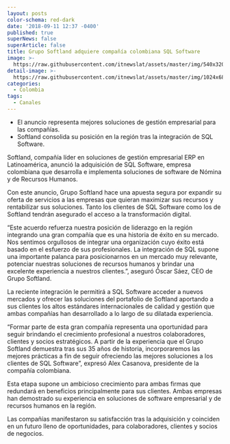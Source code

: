 ```yaml
---
layout: posts
color-schema: red-dark
date: '2018-09-11 12:37 -0400'
published: true
superNews: false
superArticle: false
title: Grupo Softland adquiere compañía colombiana SQL Software
image: >-
  https://raw.githubusercontent.com/itnewslat/assets/master/img/540x320/Oscar-Saez-Softland-p.jpg
detail-image: >-
  https://raw.githubusercontent.com/itnewslat/assets/master/img/1024x680/Oscar-Saez-Softland-g.jpg
categories:
  - Colombia
tags:
  - Canales
---
```

- El anuncio representa mejores soluciones de gestión empresarial para las compañías.
- Softland consolida su posición en la región tras la integración de SQL Software.

Softland, compañía líder en soluciones de gestión empresarial ERP en Latinoamérica, anunció la adquisición de SQL Software, empresa colombiana que desarrolla e implementa soluciones de software de Nómina y de Recursos Humanos.

Con este anuncio, Grupo Softland hace una apuesta segura por expandir su oferta de servicios a las empresas que quieran maximizar sus recursos y rentabilizar sus soluciones. Tanto los clientes de SQL Software como los de Softland tendrán asegurado el acceso a la transformación digital.

 “Este acuerdo refuerza nuestra posición de liderazgo en la región integrando una gran compañía que es una historia de éxito en su mercado. Nos sentimos orgullosos de integrar una organización cuyo éxito está basado en el esfuerzo de sus profesionales. La integración de SQL supone una importante palanca para posicionarnos en un mercado muy relevante, potenciar nuestras soluciones de recursos humanos y brindar una excelente experiencia a nuestros clientes.”, aseguró Óscar Sáez, CEO de Grupo Softland. 
 
La reciente integración le permitirá a SQL Software acceder a nuevos mercados y ofrecer las soluciones del portafolio de Softland aportando a sus clientes los altos estándares internacionales de calidad y gestión que ambas compañías han desarrollado a lo largo de su dilatada experiencia.

“Formar parte de esta gran compañía representa una oportunidad para seguir brindando el crecimiento profesional a nuestros colaboradores, clientes y socios estratégicos. A partir de la experiencia que el Grupo Softland demuestra tras sus 35 años de historia, incorporaremos las mejores prácticas a fin de seguir ofreciendo las mejores soluciones a los clientes de SQL Software”, expresó Alex Casanova, presidente de la compañía colombiana.

Esta etapa supone un ambicioso crecimiento para ambas firmas que redundará en beneficios principalmente para sus clientes. Ambas empresas han demostrado su experiencia en soluciones de software empresarial y de recursos humanos en la región.

Las compañías manifestaron su satisfacción tras la adquisición y coinciden en un futuro lleno de oportunidades, para colaboradores, clientes y socios de negocios. 